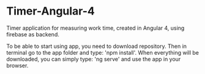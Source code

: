 # Timer-Angular-4
Timer application for measuring work time, created in Angular 4, using firebase as backend.

To be able to start using app, you need to download repository. Then in terminal go to the app folder and type: 'npm install'.
When everything will be downloaded, you can simply type: 'ng serve' and use the app in your browser.